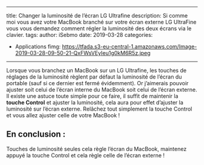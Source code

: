 
---
title: Changer la luminosité de l’écran LG Ultrafine
description: Si comme moi vous avez votre MacBook branché sur votre écran externe LG UltraFine vous vous demandez comment régler la luminosité des deux écrans via le clavier.
tags: 
author: iSebmo
date: 2019-03-28
categories: 
- Applications
fimg: https://tfada.s3-eu-central-1.amazonaws.com/Image-2019-03-28-09-50-21-QxFWsVEyIeu1g0kM6R5z.jpeg
---

Lorsque vous branchez un MacBook sur un LG Ultrafine, les touches de réglages de la luminosité règlent par défaut la luminosité de l’écran du portable (sauf si ce dernier est fermé évidemment).  Or j’aimerais pouvoir ajuster soit celui de l’écran interne du MacBook soit celui de l’écran externe. Il existe une astuce toute simple pour ce faire, il suffit de maintenir la **touche Control** et ajuster la luminosité, cela aura pour effet d’ajuster la luminosité sur l’écran externe. Relâchez tout simplement la touche Control et vous allez ajuster celle de votre MacBook !

## En conclusion :
Touches de luminosité seules cela règle l’écran du MacBook, maintenez appuyé la touche Control et cela règle celle de l’écran externe ! 

